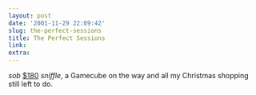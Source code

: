 ```yaml
---
layout: post
date: '2001-11-29 22:09:42'
slug: the-perfect-sessions
title: The Perfect Sessions
link: 
extra: 
---
```


*sob* [$180](http://www.amazon.com/exec/obidos/ASIN/B00005QCW4/ref=ase_ohsky07/107-5239807-4534961) *sniffle*, a Gamecube on the way and all my Christmas shopping still left to do.